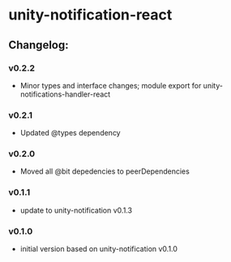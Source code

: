 # unity-notification-react

## Changelog:

### v0.2.2
- Minor types and interface changes; module export for unity-notifications-handler-react

### v0.2.1
- Updated @types dependency

### v0.2.0
- Moved all @bit depedencies to peerDependencies

### v0.1.1
- update to unity-notification v0.1.3

### v0.1.0
- initial version based on unity-notification v0.1.0

